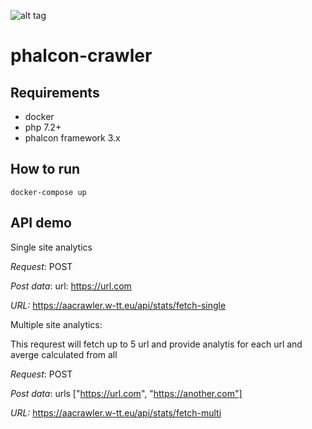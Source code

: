 ![alt tag](https://travis-ci.com/kamilhurajt/phalcon-crawler.svg?branch=master)

# phalcon-crawler

## Requirements


* docker
* php 7.2+
* phalcon framework 3.x

## How to run

``docker-compose up``

## API demo

Single site analytics

*Request*: POST

*Post data*: url: https://url.com

*URL:* https://aacrawler.w-tt.eu/api/stats/fetch-single 

Multiple site analytics:

This requrest will fetch up to 5 url and provide analytis for each url and averge calculated from all

*Request*: POST

*Post data*: urls  ["https://url.com", "https://another.com"]

*URL:* https://aacrawler.w-tt.eu/api/stats/fetch-multi